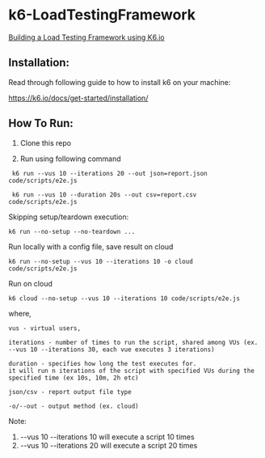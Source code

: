 # k6-LoadTestingFramework
[Building a Load Testing Framework using K6.io](https://www.kushalbhalaik.xyz/blog/building-a-load-testing-framework-using-k6-io-the-intro-part-1/)

## Installation:
Read through following guide to how to install k6 on your machine:

https://k6.io/docs/get-started/installation/

## How To Run:

1. Clone this repo

2. Run using following command

``` 
 k6 run --vus 10 --iterations 20 --out json=report.json code/scripts/e2e.js

 k6 run --vus 10 --duration 20s --out csv=report.csv code/scripts/e2e.js
```

Skipping setup/teardown execution:

``` k6 run --no-setup --no-teardown ... ```


Run locally with a config file, save result on cloud

``` k6 run --no-setup --vus 10 --iterations 10 -o cloud code/scripts/e2e.js ``` 

Run on cloud

``` k6 cloud --no-setup --vus 10 --iterations 10 code/scripts/e2e.js ``` 

where,
``` 
vus - virtual users,

iterations - number of times to run the script, shared among VUs (ex. --vus 10 --iterations 30, each vue executes 3 iterations)

duration - specifies how long the test executes for.
it will run n iterations of the script with specified VUs during the specified time (ex 10s, 10m, 2h etc)

json/csv - report output file type

-o/--out - output method (ex. cloud)

``` 

Note:
1) --vus 10 --iterations 10 will execute a script 10 times
2) --vus 10 --iterations 20 will execute a script 20 times

